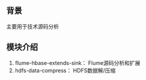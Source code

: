## **背景**
主要用于技术源码分析</br>


## **模块介绍**
1. flume-hbase-extends-sink：  Flume源码分析和扩展</br>
2. hdfs-data-compress：  HDFS数据解/压缩</br>
